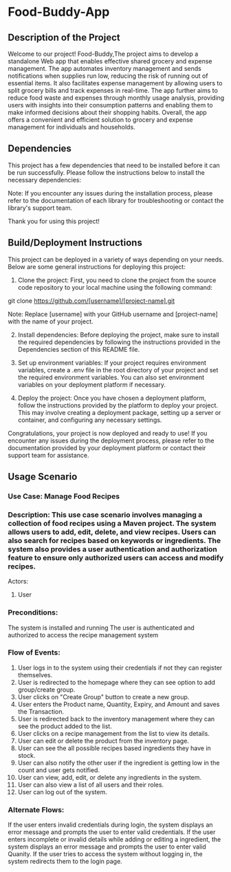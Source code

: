 # Food-Buddy-App

## Description of the Project

Welcome to our project! Food-Buddy,The project aims to develop a standalone Web app that enables effective shared grocery and 
expense management. The app automates inventory management and sends notifications when supplies run low, reducing the 
risk of running out of essential items. It also facilitates expense management by allowing users to split grocery bills 
and track expenses in real-time. The app further aims to reduce food waste and expenses through monthly usage analysis,
providing users with insights into their consumption patterns and enabling them to make informed decisions about their 
shopping habits. Overall, the app offers a convenient and efficient solution to grocery and expense management for 
individuals and households.

## Dependencies

This project has a few dependencies that need to be installed before it can be run successfully. 
Please follow the instructions below to install the necessary dependencies:


Note: If you encounter any issues during the installation process, please refer to the 
documentation of each library for troubleshooting or contact the library's support team.

Thank you for using this project!


## Build/Deployment Instructions

This project can be deployed in a variety of ways depending on your needs.
Below are some general instructions for deploying this project:

1. Clone the project: First, you need to clone the project from the source code repository to your 
   local machine using the following command:

git clone https://github.com/[username]/[project-name].git

Note: Replace [username] with your GitHub username and [project-name] with the name of your project.

2. Install dependencies: Before deploying the project, make sure to install the required dependencies
   by following the instructions provided in the Dependencies section of this README file.

3. Set up environment variables: If your project requires environment variables, create a .env file in the 
   root directory of your project and set the required environment variables. You can also set environment variables 
   on your deployment platform if necessary.

4. Deploy the project: Once you have chosen a deployment platform, follow the instructions provided by the platform 
   to deploy your project. This may involve creating a deployment package, setting up a server or container, and 
   configuring any necessary settings.

Congratulations, your project is now deployed and ready to use! If you encounter any issues during the deployment process, 
please refer to the documentation provided by your deployment platform or contact their support team for assistance.


## Usage Scenario

### Use Case: Manage Food Recipes

### Description: This use case scenario involves managing a collection of food recipes using a Maven project. The system allows users to add, edit, delete, and view recipes. Users can also search for recipes based on keywords or ingredients. The system also provides a user authentication and authorization feature to ensure only authorized users can access and modify recipes.

Actors:

1. User

### Preconditions:

The system is installed and running
The user is authenticated and authorized to access the recipe management system

### Flow of Events:

1. User logs in to the system using their credentials if not they can register themselves.
2. User is redirected to the homepage where they can see option to add group/create group.
3. User clicks on "Create Group" button to create a new group.
4. User enters the Product name, Quantity, Expiry, and Amount and saves the Transaction.
5. User is redirected back to the inventory management where they can see the product added to the list.
6. User clicks on a recipe management from the list to view its details.
7. User can edit or delete the product from the inventory page.
8. User can see the all possible recipes based ingredients they have in stock.
9. User can also notify the other user if the ingredient is getting low in the count and user gets notified.
10. User can view, add, edit, or delete any ingredients  in the system.
11. User can also view a list of all users and their roles.
12. User can log out of the system.

### Alternate Flows:

If the user enters invalid credentials during login, the system displays an error message and prompts the user to enter valid credentials.
If the user enters incomplete or invalid details while adding or editing a ingredient, the system displays an error message and prompts the user to enter valid Quanity.
If the user tries to access the system without logging in, the system redirects them to the login page.